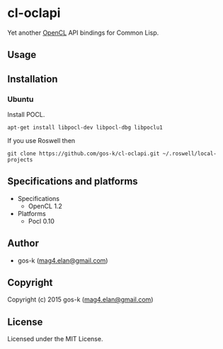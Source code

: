 # cl-oclapi

Yet another [OpenCL](https://www.khronos.org/opencl/) API bindings for Common Lisp.

## Usage

## Installation

### Ubuntu

Install POCL.

```
apt-get install libpocl-dev libpocl-dbg libpoclu1
```

If you use Roswell then

```
git clone https://github.com/gos-k/cl-oclapi.git ~/.roswell/local-projects
```

## Specifications and platforms

* Specifications
  * OpenCL 1.2
* Platforms
  * Pocl 0.10

## Author

* gos-k (mag4.elan@gmail.com)

## Copyright

Copyright (c) 2015 gos-k (mag4.elan@gmail.com)

## License

Licensed under the MIT License.
